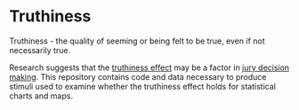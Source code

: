 # Truthiness

Truthiness - the quality of seeming or being felt to be true, even if not necessarily true.

Research suggests that the [truthiness effect](https://link.springer.com/article/10.3758/s13423-012-0292-0) may be a factor in [jury decision making](https://heinonline.org/hol-cgi-bin/get_pdf.cgi?handle=hein.journals/jurexp25&section=53). This repository contains code and data necessary to produce stimuli used to examine whether the truthiness effect holds for statistical charts and maps. 
